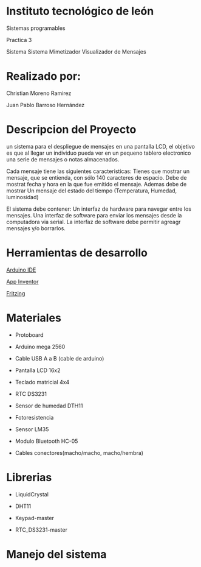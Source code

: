 # Instituto tecnológico de león

Sistemas programables

Practica 3

Sistema Sistema Mimetizador Visualizador de Mensajes

# Realizado por:

Christian Moreno Ramirez

Juan Pablo Barroso Hernández


# Descripcion del Proyecto

un sistema para el despliegue de mensajes en una pantalla LCD, el objetivo es que al
llegar un individuo pueda ver en un pequeno tablero electronico una serie de mensajes o notas almacenados.

Cada mensaje tiene las siguientes caracteristicas:
Tienes que mostrar un mensaje, que se entienda, con sólo 140 caracteres de espacio. 
Debe de mostrat fecha y hora en la que fue emitido el mensaje.
Ademas debe de mostrar Un mensaje del estado del tiempo (Temperatura, Humedad, luminosidad)

El sistema debe contener:
Un interfaz de hardware para navegar entre los mensajes.
Una interfaz de software para enviar los mensajes desde la computadora via serial.
La interfaz de software debe permitir agreagr mensajes y/o borrarlos.

# Herramientas de desarrollo

[Arduino IDE](https://www.arduino.cc/)

[App Inventor](http://appinventor.mit.edu/explore/)

[Fritzing](http://fritzing.org/home/)


# Materiales 
- Protoboard

- Arduino mega 2560

- Cable USB A a B (cable de arduino)

- Pantalla LCD 16x2

- Teclado matricial 4x4

- RTC DS3231

- Sensor de humedad DTH11

- Fotoresistencia

- Sensor LM35

- Modulo Bluetooth HC-05 

- Cables conectores(macho/macho, macho/hembra)

# Librerias
- LiquidCrystal

- DHT11

- Keypad-master

- RTC_DS3231-master

# Manejo del sistema

